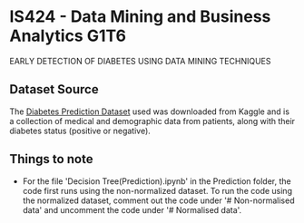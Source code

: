 # IS424 - Data Mining and Business Analytics G1T6
EARLY DETECTION OF DIABETES USING DATA MINING TECHNIQUES 

## Dataset Source
The [Diabetes Prediction Dataset](https://www.kaggle.com/datasets/iammustafatz/diabetes-prediction-dataset) used was downloaded from Kaggle and is a collection of medical and demographic data from patients, along with their diabetes status (positive or negative). 

## Things to note
- For the file 'Decision Tree(Prediction).ipynb' in the Prediction folder, the code first runs using the non-normalized dataset. To run the code using the normalized dataset, comment out the code under '# Non-normalised data' and uncomment the code under '# Normalised data'.
